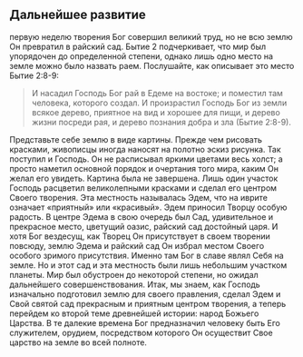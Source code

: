 ## Дальнейшее развитие

 первую неделю творения Бог совершил великий труд, но не всю землю Он превратил в райский сад. Бытие 2 подчеркивает, что мир был упорядочен до определенной степени, однако лишь одно место на земле можно было назвать раем.
Послушайте, как описывает это место Бытие 2:8-9:

>  И насадил Господь Бог рай в Едеме на востоке; и поместил там человека, которого создал. И произрастил Господь Бог из земли  всякое дерево, приятное на вид и хорошее для пищи, и дерево жизни посреди рая, и дерево познания добра и зла (Бытие 2:8-9).

Представьте себе землю в виде картины. Прежде чем рисовать красками, живописцы иногда наносят на полотно эскиз рисунка. Так поступил и Господь. Он не расписывал яркими цветами весь холст; а просто наметил основной порядок и очертания того мира, каким Он желал его увидеть. Картина была не завершена.
Лишь один участок Господь расцветил великолепными красками и сделал его центром Своего творения. Эта местность называлась Эдем, что на иврите означает «приятный» или «красивый». Эдем приносил Творцу особую радость. В центре Эдема в свою очередь был Сад, удивительное и прекрасное место, цветущий оазис, райский сад достойный царя. И хотя Бог вездесущ, как Творец Он присутствует в своем творении повсюду, землю Эдема и райский сад Он избрал местом Своего особого зримого присутствия. Именно там Бог в славе являл Себя на земле.
Но и этот сад и эта местность были лишь небольшим участком планеты. Мир был обустроен до некоторой степени, но ожидал дальнейшего совершенствования.
Итак, мы знаем, как Господь изначально подготовил землю для своего правления, сделал Эдем и Свой святой сад прекрасным и приятным центром творения, а теперь перейдем ко второй теме древнейшей истории: народ Божьего Царства. В те далекие времена Бог предназначил человеку быть Его служителем, орудием, посредством которого Он осуществит Свое царство на земле во всей полноте.
